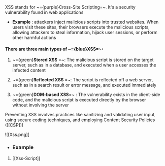 XSS stands for ~={purple}Cross-Site Scripting=~. It's a security vulnerability found in web applications 

- __Example__ : attackers inject malicious scripts into trusted websites. When users visit these sites, their browsers execute the malicious scripts, allowing attackers to steal information, hijack user sessions, or perform other harmful actions

#### There are three main types of ~={blue}XSS=~:

1. ~={green}__Stored XSS__ =~: The malicious script is stored on the target server, such as in a database, and executed when a user accesses the infected content

2. ~={green}__Reflected XSS__ =~: The script is reflected off a web server, such as in a search result or error message, and executed immediately

3. ~={green}__DOM-based XSS__=~ : The vulnerability exists in the client-side code, and the malicious script is executed directly by the browser without involving the server

Preventing XSS involves practices like sanitizing and validating user input, using secure coding techniques, and employing Content Security Policies ([[CSP]])

![[Xss.png]]

- ### Example
1. [[Xss-Script]]



